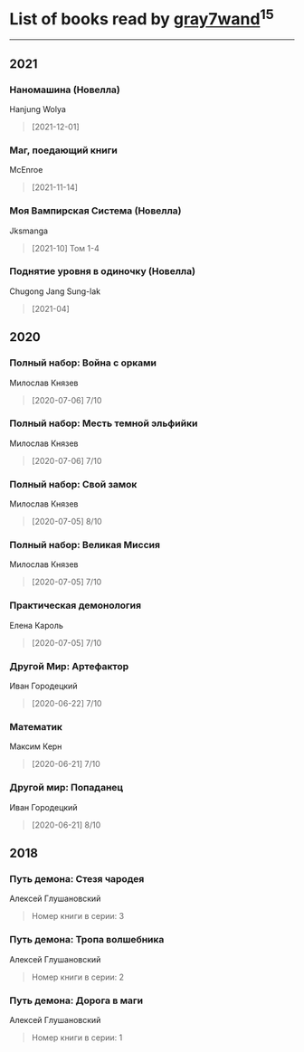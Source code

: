 # List of books read by [gray7wand](https://plus.google.com/u/0/110080946273609412257/)<sup>15</sup>
---

## 2021

### Наномашина (Новелла)
Hanjung Wolya
> [2021-12-01] 


### Маг, поедающий книги
McEnroe
> [2021-11-14] 


### Моя Вампирская Система (Новелла)
Jksmanga
> [2021-10] Том 1-4


### Поднятие уровня в одиночку (Новелла)
Chugong Jang Sung-lak
> [2021-04] 



## 2020

### Полный набор: Война с орками
Милослав Князев
> [2020-07-06] 7/10


### Полный набор: Месть темной эльфийки
Милослав Князев
> [2020-07-06] 7/10


### Полный набор: Свой замок
Милослав Князев
> [2020-07-05] 8/10


### Полный набор: Великая Миссия
Милослав Князев
> [2020-07-05] 7/10


### Практическая демонология
Елена Кароль
> [2020-07-05] 7/10


### Другой Мир: Артефактор
Иван Городецкий
> [2020-06-22] 7/10


### Математик
Максим Керн
> [2020-06-21] 7/10


### Другой мир: Попаданец
Иван Городецкий
> [2020-06-21] 8/10



## 2018

### Путь демона: Стезя чародея
Алексей Глушановский
> Номер книги в серии: 3


### Путь демона: Тропа волшебника
Алексей Глушановский
> Номер книги в серии: 2


### Путь демона: Дорога в маги
Алексей Глушановский
> Номер книги в серии: 1



